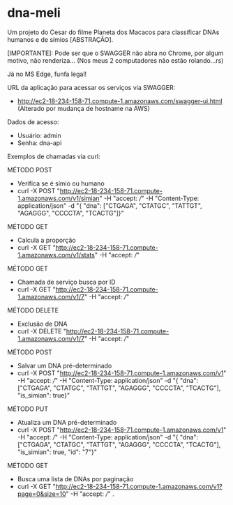 # dna-meli
Um projeto do Cesar do filme Planeta dos Macacos para classificar DNAs humanos e de símios [ABSTRAÇÃO]. 

[IMPORTANTE]: Pode ser que o SWAGGER não abra no Chrome, por algum motivo, não renderiza... (Nos meus 2 computadores não estão rolando...rs)

Já no MS Edge, funfa legal!

URL da aplicação para acessar os serviços via SWAGGER: 
- http://ec2-18-234-158-71.compute-1.amazonaws.com/swagger-ui.html (Alterado por mudança de hostname na AWS)

Dados de acesso:
 - Usuário: admin
 - Senha: dna-api


Exemplos de chamadas via curl:

MÉTODO POST
- Verifica se é símio ou humano
- curl -X POST "http://ec2-18-234-158-71.compute-1.amazonaws.com/v1/simian" -H "accept: */*" -H "Content-Type: application/json" -d "{ "dna": ["CTGAGA", "CTATGC", "TATTGT", "AGAGGG", "CCCCTA", "TCACTG"]}"


MÉTODO GET
- Calcula a proporção
- curl -X GET "http://ec2-18-234-158-71.compute-1.amazonaws.com/v1/stats" -H "accept: */*"


MÉTODO GET
- Chamada de serviço busca por ID
- curl -X GET "http://ec2-18-234-158-71.compute-1.amazonaws.com/v1/7" -H "accept: */*"


MÉTODO DELETE
- Exclusão de DNA
- curl -X DELETE "http://ec2-18-234-158-71.compute-1.amazonaws.com/v1/7" -H "accept: */*"


MÉTODO POST
- Salvar um DNA pré-determinado
- curl -X POST "http://ec2-18-234-158-71.compute-1.amazonaws.com/v1" -H "accept: */*" -H "Content-Type: application/json" -d "{ "dna": ["CTGAGA", "CTATGC", "TATTGT", "AGAGGG", "CCCCTA", "TCACTG"], "is_simian": true}"


MÉTODO PUT
- Atualiza um DNA pré-determinado
- curl -X POST "http://ec2-18-234-158-71.compute-1.amazonaws.com/v1" -H "accept: */*" -H "Content-Type: application/json" -d "{ "dna": ["CTGAGA", "CTATGC", "TATTGT", "AGAGGG", "CCCCTA", "TCACTG"], "is_simian": true, "id": "7"}"


MÉTODO GET
- Busca uma lista de DNAs por paginação
- curl -X GET "http://ec2-18-234-158-71.compute-1.amazonaws.com/v1?page=0&size=10" -H "accept: */*" .

